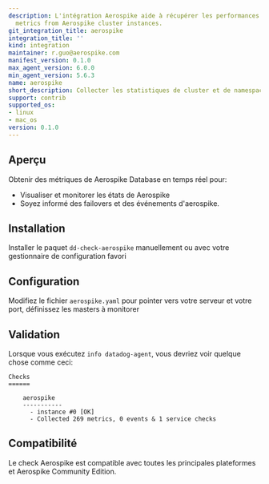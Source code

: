 ```yaml
---
description: L'intégration Aerospike aide à récupérer les performances et la disponibilité
  metrics from Aerospike cluster instances.
git_integration_title: aerospike
integration_title: ''
kind: integration
maintainer: r.guo@aerospike.com
manifest_version: 0.1.0
max_agent_version: 6.0.0
min_agent_version: 5.6.3
name: aerospike
short_description: Collecter les statistiques de cluster et de namespaces
support: contrib
supported_os:
- linux
- mac_os
version: 0.1.0
---
```


## Aperçu

Obtenir des métriques de Aerospike Database en temps réel pour:

* Visualiser et monitorer les états de Aerospike
* Soyez informé des failovers et des événements d'aerospike.

## Installation

Installer le paquet `dd-check-aerospike` manuellement ou avec votre gestionnaire de configuration favori

## Configuration

Modifiez le fichier `aerospike.yaml` pour pointer vers votre serveur et votre port, définissez les masters à monitorer

## Validation

Lorsque vous exécutez `info datadog-agent`, vous devriez voir quelque chose comme ceci:

    Checks
    ======

        aerospike
        -----------
          - instance #0 [OK]
          - Collected 269 metrics, 0 events & 1 service checks

## Compatibilité

Le check Aerospike est compatible avec toutes les principales plateformes et Aerospike Community Edition.

